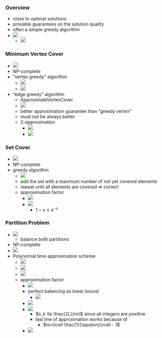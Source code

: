 ### Overview
+ close to optimal solutions
+ provable guarantees on the solution quality
+ often a simple greedy algorithm
+ ![](../../z_images/Pasted%20image%2020231201214248.png)
	+ ![](../../z_images/Pasted%20image%2020231201214340.png)

### Minimum Vertex Cover
+ ![](../../z_images/Pasted%20image%2020231201214519.png)
+ NP-complete
+ “vertex greedy” algorithm
	+ ![](../../z_images/Pasted%20image%2020231201215110.png)
	+ ![](../../z_images/Pasted%20image%2020231201215357.png)
+ “edge greedy” algorithm
	+ ApproximateVertexCover
	+ ![](../../z_images/Pasted%20image%2020231201215452.png)
	+ better approximation guarantee than “greedy vertex”
	+ must not be always better
	+ 2-approximation
		+ ![](../../z_images/Pasted%20image%2020231202101902.png)
		+ ![](../../z_images/Pasted%20image%2020231202102003.png)

### Set Cover
+ ![](../../z_images/Pasted%20image%2020231202102258.png)
+ NP-complete
+ greedy algorithm
	+ ![](../../z_images/Pasted%20image%2020231202102602.png)
	+ add the set with a maximum number of not yet covered elements
	+ repeat until all elements are covered => correct
	+ approximation factor
		+ ![](../../z_images/Pasted%20image%2020231202103224.png)
		+ ![](../../z_images/Pasted%20image%2020231202104110.png)
			+ $1-x\le e^{-x}$   

### Partition Problem
+ ![](../../z_images/Pasted%20image%2020231202104434.png)
	+ balance both partitions
+ NP-complete
+ ![](../../z_images/Pasted%20image%2020231202104450.png)
+ Polynomial time approximation scheme
	+ ![](../../z_images/Pasted%20image%2020231202104842.png)
	+ ![](../../z_images/Pasted%20image%2020231202105006.png)
	+ ![](../../z_images/Pasted%20image%2020231202105032.png)
	+ approximation factor
		+ ![](../../z_images/Pasted%20image%2020231202105317.png)
		+ perfect balancing as lower bound
			+ ![](../../z_images/Pasted%20image%2020231202105421.png)
		+ ![](../../z_images/Pasted%20image%2020231202105742.png)
		+ ![](../../z_images/Pasted%20image%2020231202110428.png)
			+ $s_k \le \frac{2L}{m}$ since all integers are positive
			+ last line of approximation works because of
				+ $m=\lceil \frac{1}{\epsilon}\rceil - 1$ 
		+ ![](../../z_images/Pasted%20image%2020231202110835.png)